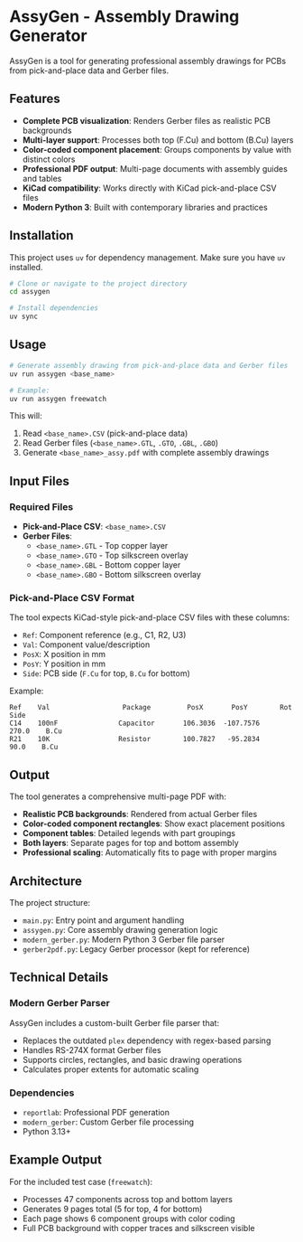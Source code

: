 # AssyGen - Assembly Drawing Generator

AssyGen is a tool for generating professional assembly drawings for PCBs from pick-and-place data and Gerber files.

## Features

- **Complete PCB visualization**: Renders Gerber files as realistic PCB backgrounds
- **Multi-layer support**: Processes both top (F.Cu) and bottom (B.Cu) layers
- **Color-coded component placement**: Groups components by value with distinct colors
- **Professional PDF output**: Multi-page documents with assembly guides and tables
- **KiCad compatibility**: Works directly with KiCad pick-and-place CSV files
- **Modern Python 3**: Built with contemporary libraries and practices

## Installation

This project uses `uv` for dependency management. Make sure you have `uv` installed.

```bash
# Clone or navigate to the project directory
cd assygen

# Install dependencies
uv sync
```

## Usage

```bash
# Generate assembly drawing from pick-and-place data and Gerber files
uv run assygen <base_name>

# Example:
uv run assygen freewatch
```

This will:
1. Read `<base_name>.CSV` (pick-and-place data)
2. Read Gerber files (`<base_name>.GTL`, `.GTO`, `.GBL`, `.GBO`)
3. Generate `<base_name>_assy.pdf` with complete assembly drawings

## Input Files

### Required Files
- **Pick-and-Place CSV**: `<base_name>.CSV` 
- **Gerber Files**:
  - `<base_name>.GTL` - Top copper layer
  - `<base_name>.GTO` - Top silkscreen overlay  
  - `<base_name>.GBL` - Bottom copper layer
  - `<base_name>.GBO` - Bottom silkscreen overlay

### Pick-and-Place CSV Format
The tool expects KiCad-style pick-and-place CSV files with these columns:
- `Ref`: Component reference (e.g., C1, R2, U3)
- `Val`: Component value/description  
- `PosX`: X position in mm
- `PosY`: Y position in mm
- `Side`: PCB side (`F.Cu` for top, `B.Cu` for bottom)

Example:
```
Ref    Val                  Package         PosX       PosY        Rot     Side
C14    100nF               Capacitor       106.3036  -107.7576     270.0    B.Cu
R21    10K                 Resistor        100.7827   -95.2834      90.0    B.Cu
```

## Output

The tool generates a comprehensive multi-page PDF with:
- **Realistic PCB backgrounds**: Rendered from actual Gerber files
- **Color-coded component rectangles**: Show exact placement positions
- **Component tables**: Detailed legends with part groupings
- **Both layers**: Separate pages for top and bottom assembly
- **Professional scaling**: Automatically fits to page with proper margins

## Architecture

The project structure:
- `main.py`: Entry point and argument handling
- `assygen.py`: Core assembly drawing generation logic
- `modern_gerber.py`: Modern Python 3 Gerber file parser
- `gerber2pdf.py`: Legacy Gerber processor (kept for reference)

## Technical Details

### Modern Gerber Parser
AssyGen includes a custom-built Gerber file parser that:
- Replaces the outdated `plex` dependency with regex-based parsing
- Handles RS-274X format Gerber files
- Supports circles, rectangles, and basic drawing operations
- Calculates proper extents for automatic scaling

### Dependencies
- `reportlab`: Professional PDF generation
- `modern_gerber`: Custom Gerber file processing
- Python 3.13+

## Example Output

For the included test case (`freewatch`):
- Processes 47 components across top and bottom layers
- Generates 9 pages total (5 for top, 4 for bottom)
- Each page shows 6 component groups with color coding
- Full PCB background with copper traces and silkscreen visible
